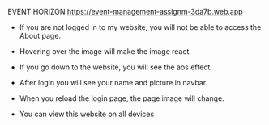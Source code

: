 EVENT HORIZON https://event-management-assignm-3da7b.web.app

- If you are not logged in to my website, you will not be able to access the About page.

- Hovering over the image will make the image react.

- If you go down to the website, you will see the aos effect.

- After login you will see your name and picture in navbar.

- When you reload the login page, the page image will change.

- You can view this website on all devices
